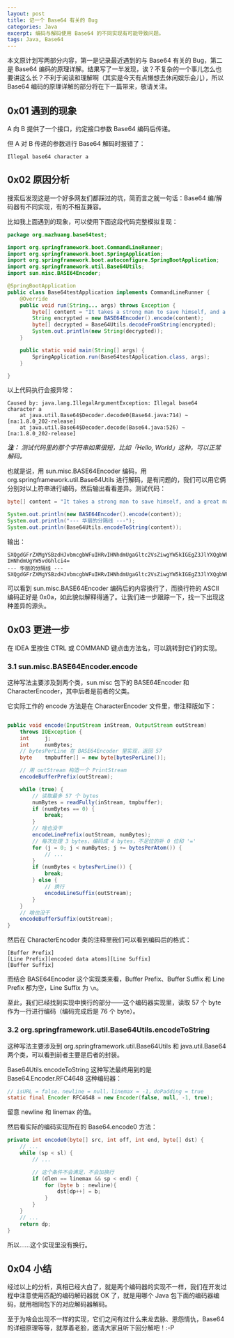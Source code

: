 ```yaml
---
layout: post
title: 记一个 Base64 有关的 Bug
categories: Java
excerpt: 编码与解码使用 Base64 的不同实现有可能导致问题。
tags: Java, Base64
---
```


本文原计划写两部分内容，第一是记录最近遇到的与 Base64 有关的 Bug，第二是 Base64 编码的原理详解。结果写了一半发现，诶？不复杂的一个事儿怎么也要讲这么长？不利于阅读和理解啊（其实是今天有点懒想去休闲娱乐会儿），所以 Base64 编码的原理详解的部分将在下一篇带来，敬请关注。

## 0x01 遇到的现象

A 向 B 提供了一个接口，约定接口参数 Base64 编码后传递。

但 A 对 B 传递的参数进行 Base64 解码时报错了：

```
Illegal base64 character a
```

## 0x02 原因分析

搜索后发现这是一个好多网友们都踩过的坑，简而言之就一句话：Base64 编/解码器有不同实现，有的不相互兼容。

比如我上面遇到的现象，可以使用下面这段代码完整模拟复现：

```java
package org.mazhuang.base64test;

import org.springframework.boot.CommandLineRunner;
import org.springframework.boot.SpringApplication;
import org.springframework.boot.autoconfigure.SpringBootApplication;
import org.springframework.util.Base64Utils;
import sun.misc.BASE64Encoder;

@SpringBootApplication
public class Base64testApplication implements CommandLineRunner {
    @Override
    public void run(String... args) throws Exception {
        byte[] content = "It takes a strong man to save himself, and a great man to save another.".getBytes();
        String encrypted = new BASE64Encoder().encode(content);
        byte[] decrypted = Base64Utils.decodeFromString(encrypted);
        System.out.println(new String(decrypted));
    }

    public static void main(String[] args) {
        SpringApplication.run(Base64testApplication.class, args);
    }

}
```

以上代码执行会报异常：

```
Caused by: java.lang.IllegalArgumentException: Illegal base64 character a
	at java.util.Base64$Decoder.decode0(Base64.java:714) ~[na:1.8.0_202-release]
	at java.util.Base64$Decoder.decode(Base64.java:526) ~[na:1.8.0_202-release]
```

***注：** 测试代码里的那个字符串如果很短，比如「Hello, World」这种，可以正常解码。*

也就是说，用 sun.misc.BASE64Encoder 编码，用 org.springframework.util.Base64Utils 进行解码，是有问题的，我们可以用它俩分别对以上符串进行编码，然后输出看看差异。测试代码：

```java
byte[] content = "It takes a strong man to save himself, and a great man to save another.".getBytes();

System.out.println(new BASE64Encoder().encode(content));
System.out.println("--- 华丽的分隔线 ---");
System.out.println(Base64Utils.encodeToString(content));
```

输出：

```
SXQgdGFrZXMgYSBzdHJvbmcgbWFuIHRvIHNhdmUgaGltc2VsZiwgYW5kIGEgZ3JlYXQgbWFuIHRv
IHNhdmUgYW5vdGhlci4=
--- 华丽的分隔线 ---
SXQgdGFrZXMgYSBzdHJvbmcgbWFuIHRvIHNhdmUgaGltc2VsZiwgYW5kIGEgZ3JlYXQgbWFuIHRvIHNhdmUgYW5vdGhlci4=
```

可以看到 sun.misc.BASE64Encoder 编码后的内容换行了，而换行符的 ASCII 编码正好是 0x0a，如此貌似解释得通了。让我们进一步跟踪一下，找一下出现这种差异的源头。

## 0x03 更进一步

在 IDEA 里按住 CTRL 或 COMMAND 键点击方法名，可以跳转到它们的实现。

### 3.1 sun.misc.BASE64Encoder.encode

这种写法主要涉及到两个类，sun.misc 包下的 BASE64Encoder 和 CharacterEncoder，其中后者是前者的父类。

它实际工作的 encode 方法是在 CharacterEncoder 文件里，带注释版如下：

```java

public void encode(InputStream inStream, OutputStream outStream)
    throws IOException {
    int     j;
    int     numBytes;
    // bytesPerLine 在 BASE64Encoder 里实现，返回 57
    byte    tmpbuffer[] = new byte[bytesPerLine()];

    // 用 outStream 构造一个 PrintStream
    encodeBufferPrefix(outStream);

    while (true) {
        // 读取最多 57 个 bytes
        numBytes = readFully(inStream, tmpbuffer);
        if (numBytes == 0) {
            break;
        }
        // 啥也没干
        encodeLinePrefix(outStream, numBytes);
        // 每次处理 3 bytes，编码成 4 bytes，不足位的补 0 位和 '='
        for (j = 0; j < numBytes; j += bytesPerAtom()) {
            // ...
        }
        if (numBytes < bytesPerLine()) {
            break;
        } else {
            // 换行
            encodeLineSuffix(outStream);
        }
    }
    // 啥也没干
    encodeBufferSuffix(outStream);
}
```

然后在 CharacterEncoder 类的注释里我们可以看到编码后的格式：

```
[Buffer Prefix]
[Line Prefix][encoded data atoms][Line Suffix]
[Buffer Suffix]
```

而结合 BASE64Encoder 这个实现类来看，Buffer Prefix、Buffer Suffix 和 Line Prefix 都为空，Line Suffix 为 `\n`。

至此，我们已经找到实现中换行的部分——这个编码器实现里，读取 57 个 byte 作为一行进行编码（编码完成后是 76 个 byte）。

### 3.2 org.springframework.util.Base64Utils.encodeToString

这种写法主要涉及到 org.springframework.util.Base64Utils 和 java.util.Base64 两个类，可以看到前者主要是后者的封装。

Base64Utils.encodeToString 这种写法最终用到的是 Base64.Encoder.RFC4648 这种编码器：

```java
// isURL = false，newline = null，linemax = -1，doPadding = true
static final Encoder RFC4648 = new Encoder(false, null, -1, true);
```

留意 newline 和 linemax 的值。

然后看实际的编码实现所在的 Base64.encode0 方法：

```java
private int encode0(byte[] src, int off, int end, byte[] dst) {
    // ...
    while (sp < sl) {
        // ...

        // 这个条件不会满足，不会加换行
        if (dlen == linemax && sp < end) {
            for (byte b : newline){
                dst[dp++] = b;
            }
        }
    }
    // ...
    return dp;
}
```

所以……这个实现里没有换行。

## 0x04 小结

经过以上的分析，真相已经大白了，就是两个编码器的实现不一样，我们在开发过程中注意使用匹配的编码解码器就 OK 了，就是用哪个 Java 包下面的编码器编码，就用相同包下的对应解码器解码。

至于为啥会出现不一样的实现，它们之间有过什么来龙去脉、恩怨情仇，Base64 的详细原理等等，就厚着老脸，邀请大家且听下回分解吧！:-P
